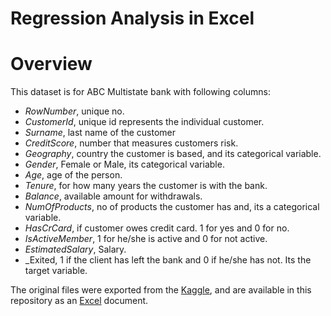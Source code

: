 # Regression Analysis in Excel

# Overview
This dataset is for ABC Multistate bank with following columns:

- _RowNumber_, unique no.
- _CustomerId_, unique id represents the individual customer.
- _Surname_, last name of the customer
- _CreditScore_, number that measures customers risk.
- _Geography_, country the customer is based, and its categorical variable.
- _Gender_, Female or Male, its categorical variable.
- _Age_, age of the person.
- _Tenure_, for how many years the customer is with the bank.
- _Balance_, available amount for withdrawals.
- _NumOfProducts_, no of products the customer has and, its a categorical variable.
- _HasCrCard_, if customer owes credit card. 1 for yes and 0 for no.
- _IsActiveMember_, 1 for he/she is active and 0 for not active.
- _EstimatedSalary_, Salary.
- _Exited, 1 if the client has left the bank and 0 if he/she has not. Its the target 
       variable.

The original files were exported from the [Kaggle](https://www.kaggle.com/datasets/gauravtopre/bank-customer-churn-dataset), and are available in this repository as an [Excel]() document.
